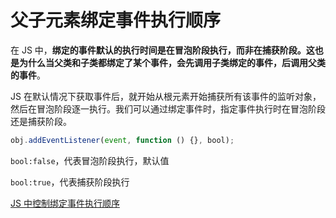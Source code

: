 # 父子元素绑定事件执行顺序

在 JS 中，**绑定的事件默认的执行时间是在冒泡阶段执行，而非在捕获阶段。这也是为什么当父类和子类都绑定了某个事件，会先调用子类绑定的事件，后调用父类的事件**。

JS 在默认情况下获取事件后，就开始从根元素开始捕获所有该事件的监听对象，然后在冒泡阶段逐一执行。我们可以通过绑定事件时，指定事件执行时在冒泡阶段还是捕获阶段。

```js
obj.addEventListener(event, function () {}, bool);
```

`bool:false`，代表冒泡阶段执行，默认值

`bool:true`，代表捕获阶段执行

[JS 中控制绑定事件执行顺序](https://blog.csdn.net/u014644574/article/details/112007285)
